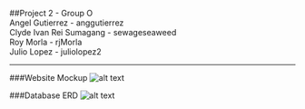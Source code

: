 ##Project 2 - Group O  
Angel Gutierrez - anggutierrez  
Clyde Ivan Rei Sumagang - sewageseaweed  
Roy Morla - rjMorla  
Julio Lopez - juliolopez2  

---

###Website Mockup
![alt text](https://drive.google.com/uc?export=view&id=1h4B26YEjS3DZEXE7YrTiw_UMo02UMlqv)


###Database ERD
![alt text](https://drive.google.com/uc?export=view&id=1y7FtHX2NGQpgwtb2zFEhPv5SsyE_F5yM)
